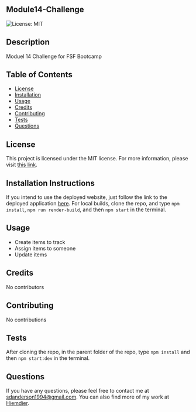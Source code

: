 ## Module14-Challenge
![License: MIT](https://img.shields.io/badge/License-MIT-yellow.svg)
## Description
Moduel 14 Challenge for FSF Bootcamp

## Table of Contents 

- [License](#license)
- [Installation](#Installation-Instructions)
- [Usage](#usage)
- [Credits](#credits)
- [Contributing](#contributing)
- [Tests](#tests)
- [Questions](#questions)

## License 
This project is licensed under the MIT license. For more information, please visit [this link](https://opensource.org/licenses/MIT).

## Installation Instructions 
If you intend to use the deployed website, just follow the link to the deployed application [here](https://module14-challenge.onrender.com). For local builds, clone the repo, and type `npm install`, `npm run render-build`, and then `npm start` in the terminal.

## Usage 
- Create items to track
- Assign items to someone
- Update items

## Credits
No contributors

## Contributing
No contributions

## Tests
After cloning the repo, in the parent folder of the repo, type `npm install` and then `npm start:dev` in the terminal.

## Questions
If you have any questions, please feel free to contact me at sdanderson1994@gmail.com. You can also find more of my work at [Hiemdier](https://github.com/Hiemdier).